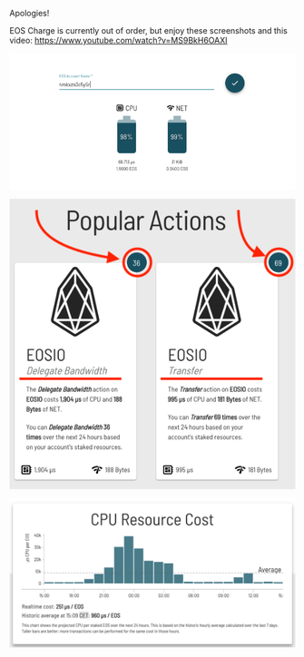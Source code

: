 Apologies!

EOS Charge is currently out of order, but enjoy these screenshots and this video: https://www.youtube.com/watch?v=MS9BkH6OAXI

![Image of AccountView](/img/eos_charge_account.png)

![Image of PopActions](/img/eos_charge_pop.png)

![Image of HourlyChart](/img/eoscharge_chart.png)
